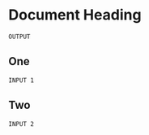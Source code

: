 # Document Heading

```au:output au:group=grp
OUTPUT
```

## One

```au:input au:group=grp
INPUT 1
```

## Two

```au:input au:group=grp
INPUT 2
```
